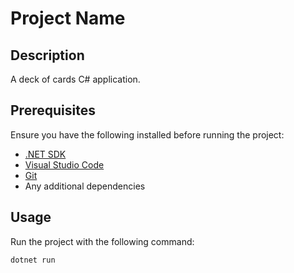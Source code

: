 # Project Name

## Description
A deck of cards C# application.

## Prerequisites
Ensure you have the following installed before running the project:
- [.NET SDK](https://dotnet.microsoft.com/download)
- [Visual Studio Code](https://code.visualstudio.com/)
- [Git](https://git-scm.com/)
- Any additional dependencies

## Usage
Run the project with the following command:
```sh
dotnet run
```
